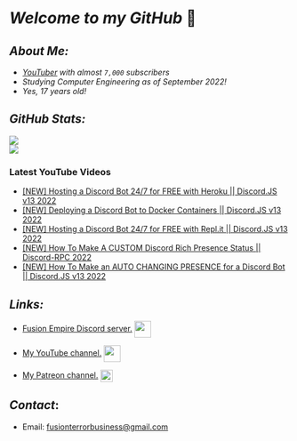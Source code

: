 # **_Welcome to my GitHub_** 👋

## _About Me:_

- _[YouTuber](https://youtube.com/fusionterror) with almost `7,000` subscribers_
- _Studying Computer Engineering as of September 2022!_
- _Yes, 17 years old!_

## _GitHub Stats:_

<img align="center" src="https://github-readme-stats.vercel.app/api/?username=fusionterror&count_private=true&theme=radical&showicons=true&hide=contribs,prs">

<br>

<img align="center" src="https://github-readme-stats.vercel.app/api/top-langs/?username=fusionterror&langs_count=5&theme=radical">

<br>

### Latest YouTube Videos

<!-- YOUTUBE:START -->
- [[NEW] Hosting a Discord Bot 24/7 for FREE with Heroku || Discord.JS v13 2022](https://www.youtube.com/watch?v=uH3nWjql2IE)
- [[NEW] Deploying a Discord Bot to Docker Containers || Discord.JS v13 2022](https://www.youtube.com/watch?v=qp2pgLtb2Cw)
- [[NEW] Hosting a Discord Bot 24/7 for FREE with Repl.it || Discord.JS v13 2022](https://www.youtube.com/watch?v=D7OWuslFYCw)
- [[NEW] How To Make A CUSTOM Discord Rich Presence Status || Discord-RPC 2022](https://www.youtube.com/watch?v=DGmK_cN9370)
- [[NEW] How To Make an AUTO CHANGING PRESENCE for a Discord Bot || Discord.JS v13 2022](https://www.youtube.com/watch?v=aTj6EY_fePQ)
<!-- YOUTUBE:END -->

## _Links:_

- [Fusion Empire Discord server.](https://discord.com/invite/QJyTkNxVrX)
  <img align="center" src="https://imgur.com/R0br5YC.png" width="30">

- [My YouTube channel.](https://discord.com/invite/QJyTkNxVrX)
  <img align="center" src="https://maxcdn.icons8.com/Share/icon/Media_Controls/youtube_play1600.png" width="30">

- [My Patreon channel.](https://discord.com/invite/QJyTkNxVrX)
  <img align="center" src="https://cdn.freebiesupply.com/logos/large/2x/patreon-logo-png-transparent.png" width="22">

## _Contact_:

- Email: fusionterrorbusiness@gmail.com
